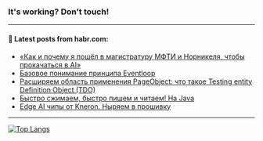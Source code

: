 ### It's working? Don't touch!

---
<!--
#### 🛠️ Technical stack:

![C++](https://img.shields.io/badge/C++-informational?logo=c%2B%2B&style=flat&logoColor=white&color=9C033A)
![Java](https://img.shields.io/badge/Java-informational?logo=java&style=flat&logoColor=white&color=007396)
![Kotlin](https://img.shields.io/badge/Kotlin-informational?logo=Kotlin&style=flat&logoColor=white&color=0095D5)
![JS](https://img.shields.io/badge/JS-informational?logo=javaScript&style=flat&logoColor=black&color=F7Df1E) <br>
![HTML5](https://img.shields.io/badge/HTML5-informational?logo=html5&style=flat&logoColor=white&color=E34F26)
![CSS3](https://img.shields.io/badge/CSS3-informational?logo=css3&style=flat&logoColor=white&color=157286)
![Sass](https://img.shields.io/badge/Saas-informational?logo=sass&style=flat&logoColor=white&color=hotpink)
![PHP](https://img.shields.io/badge/PHP-informational?logo=php&style=flat&logoColor=white&color=777BB4) <br>
![WebPAck](https://img.shields.io/badge/WebPack-informational?logo=webPack&style=flat&logoColor=white&color=FF6F00)
![Bootstrap](https://img.shields.io/badge/Bootstrap-informational?logo=Bootstrap&style=flat&logoColor=white&color=7952B3)
![MySQL](https://img.shields.io/badge/MySQL-informational?logo=MySQL&style=flat&logoColor=white&color=00f) <br>
![NodeJS](https://img.shields.io/badge/NodeJS-informational?logo=node.js&style=flat&logoColor=white&color=43853D)
![Spring](https://img.shields.io/badge/Spring-informational?logo=Spring&style=flat&logoColor=white&color=0A9EDC)
![Angular](https://img.shields.io/badge/Vue-informational?logo=vue.js&style=flat&logoColor=white&color=red)
![Git](https://img.shields.io/badge/Git-informational?logo=git&style=flat&logoColor=white&color=darkorange)

___
-->

#### 💬 Latest posts from habr.com:

<!-- BLOG-POST-LIST:START -->
- [«Как и почему я пошёл в магистратуру МФТИ и Норникеля, чтобы прокачаться в AI»](https://habr.com/ru/post/680870/?utm_source=habrahabr&utm_medium=rss&utm_campaign=680870)
- [Базовое понимание принципа Eventloop](https://habr.com/ru/post/680846/?utm_source=habrahabr&utm_medium=rss&utm_campaign=680846)
- [Расширяем область применения PageObject: что такое Testing entity Definition Object &lpar;TDO&rpar;](https://habr.com/ru/post/680840/?utm_source=habrahabr&utm_medium=rss&utm_campaign=680840)
- [Быстро сжимаем, быстро пишем и читаем! На Java](https://habr.com/ru/post/680838/?utm_source=habrahabr&utm_medium=rss&utm_campaign=680838)
- [Edge AI чипы от Kneron. Ныряем в прошивку](https://habr.com/ru/post/680830/?utm_source=habrahabr&utm_medium=rss&utm_campaign=680830)
<!-- BLOG-POST-LIST:END -->

---

[![Top Langs](https://github-readme-stats.vercel.app/api/top-langs/?username=zloylis&layout=compact&hide_border=true&theme=dracula)](https://github.com/zloylis)
